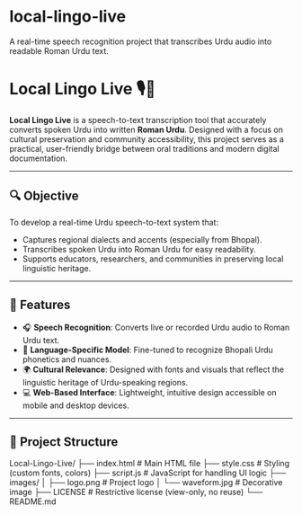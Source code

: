 # local-lingo-live
A real-time speech recognition project that transcribes Urdu audio into readable Roman Urdu text.

# Local Lingo Live 🎙️📜

**Local Lingo Live** is a speech-to-text transcription tool that accurately converts spoken Urdu into written **Roman Urdu**. Designed with a focus on cultural preservation and community accessibility, this project serves as a practical, user-friendly bridge between oral traditions and modern digital documentation.

---

## 🔍 Objective

To develop a real-time Urdu speech-to-text system that:
- Captures regional dialects and accents (especially from Bhopal).
- Transcribes spoken Urdu into Roman Urdu for easy readability.
- Supports educators, researchers, and communities in preserving local linguistic heritage.

---

## 🌟 Features

- 🎧 **Speech Recognition**: Converts live or recorded Urdu audio to Roman Urdu text.
- 🧠 **Language-Specific Model**: Fine-tuned to recognize Bhopali Urdu phonetics and nuances.
- 🌍 **Cultural Relevance**: Designed with fonts and visuals that reflect the linguistic heritage of Urdu-speaking regions.
- 💻 **Web-Based Interface**: Lightweight, intuitive design accessible on mobile and desktop devices.

---

## 📁 Project Structure
Local-Lingo-Live/
├── index.html # Main HTML file
├── style.css # Styling (custom fonts, colors)
├── script.js # JavaScript for handling UI logic
├── images/
│ ├── logo.png # Project logo
│ └── waveform.jpg # Decorative image
├── LICENSE # Restrictive license (view-only, no reuse)
└── README.md
